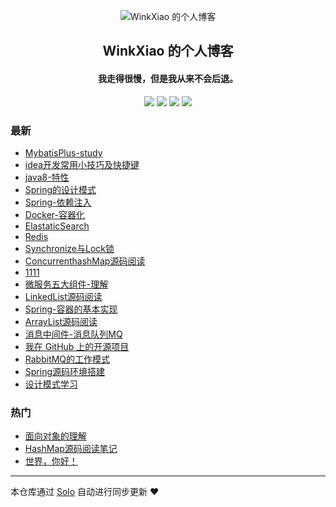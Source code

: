 <p align="center"><img alt="WinkXiao 的个人博客" src="https://i.loli.net/2019/07/27/5d3bd9214e37d50311.png"></p><h2 align="center">
WinkXiao 的个人博客
</h2>

<h4 align="center">我走得很慢，但是我从来不会后退。</h4>
<p align="center"><a title="WinkXiao 的个人博客" target="_blank" href="https://github.com/winkxiao/solo-blog"><img src="https://img.shields.io/github/last-commit/winkxiao/solo-blog.svg?style=flat-square&color=FF9900"></a>
<a title="GitHub repo size in bytes" target="_blank" href="https://github.com/winkxiao/solo-blog"><img src="https://img.shields.io/github/repo-size/winkxiao/solo-blog.svg?style=flat-square"></a>
<a title="Solo Version" target="_blank" href="https://github.com/88250/solo/releases"><img src="https://img.shields.io/badge/solo-3.6.3-f1e05a.svg?style=flat-square&color=blueviolet"></a>
<a title="Hits" target="_blank" href="https://github.com/88250/hits"><img src="https://hits.b3log.org/winkxiao/solo-blog.svg"></a></p>

### 最新

* [MybatisPlus-study](http://xw.zhuxf.club/articles/2019/12/06/1575603340432.html)
* [idea开发常用小技巧及快捷键](http://xw.zhuxf.club/articles/2019/12/06/1575603293063.html)
* [java8-特性](http://xw.zhuxf.club/articles/2019/12/06/1575603228146.html)
* [Spring的设计模式](http://xw.zhuxf.club/articles/2019/10/02/1570019714986.html)
* [Spring-依赖注入](http://xw.zhuxf.club/articles/2019/10/02/1570019707270.html)
* [Docker-容器化](http://xw.zhuxf.club/articles/2019/09/27/1569597001345.html)
* [ElastaticSearch](http://xw.zhuxf.club/articles/2019/09/27/1569596907586.html)
* [Redis](http://xw.zhuxf.club/articles/2019/09/23/1569253614813.html)
* [Synchronize与Lock锁](http://xw.zhuxf.club/articles/2019/09/18/1568736864184.html)
* [ConcurrenthashMap源码阅读](http://xw.zhuxf.club/articles/2019/09/18/1568736780119.html)
* [1111](http://xw.zhuxf.club/articles/2019/09/18/1568736625133.html)
* [微服务五大组件-理解](http://xw.zhuxf.club/articles/2019/09/18/1568736562840.html)
* [LinkedList源码阅读](http://xw.zhuxf.club/articles/2019/09/06/1567784220984.html)
* [Spring-容器的基本实现](http://xw.zhuxf.club/articles/2019/08/20/1566307774791.html)
* [ArrayList源码阅读](http://xw.zhuxf.club/articles/2019/08/20/1566307676726.html)
* [消息中间件-消息队列MQ](http://xw.zhuxf.club/articles/2019/08/13/1565709118630.html)
* [我在 GitHub 上的开源项目](http://xw.zhuxf.club/my-github-repos)
* [RabbitMQ的工作模式](http://xw.zhuxf.club/articles/2019/08/12/1565621457488.html)
* [Spring源码环境搭建](http://xw.zhuxf.club/articles/2019/08/11/1565538563567.html)
* [设计模式学习](http://xw.zhuxf.club/articles/2019/08/02/1564757614749.html)

### 热门

* [面向对象的理解](http://xw.zhuxf.club/articles/2019/07/28/1564321124634.html)
* [HashMap源码阅读笔记](http://xw.zhuxf.club/articles/2019/07/28/1564315040902.html)
* [世界，你好！](http://xw.zhuxf.club/hello-solo)



---

本仓库通过 [Solo](https://github.com/88250/solo) 自动进行同步更新 ❤️ 